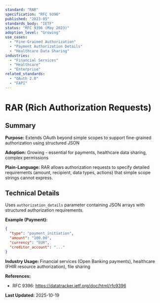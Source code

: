 ```yaml
---
standard: "RAR"
specification: "RFC 9396"
published: "2023-05"
standards_body: "IETF"
status: "RFC 9396 (May 2023)"
adoption_level: "Growing"
use_cases:
  - "Fine-Grained Authorization"
  - "Payment Authorization Details"
  - "Healthcare Data Sharing"
industries:
  - "Financial Services"
  - "Healthcare"
  - "Enterprise"
related_standards:
  - "OAuth 2.0"
  - "FAPI"
---
```


# RAR (Rich Authorization Requests)

## Summary

**Purpose:** Extends OAuth beyond simple scopes to support fine-grained authorization using structured JSON

**Adoption:** Growing - essential for payments, healthcare data sharing, complex permissions

**Plain-Language:** RAR allows authorization requests to specify detailed requirements (amount, recipient, data types, actions) that simple scope strings cannot express.

## Technical Details

Uses `authorization_details` parameter containing JSON arrays with structured authorization requirements.

**Example (Payment):**
```json
{
  "type": "payment_initiation",
  "amount": "100.00",
  "currency": "EUR",
  "creditor_account": "..."
}
```

**Industry Usage:** Financial services (Open Banking payments), healthcare (FHIR resource authorization), file sharing

**References:**
- RFC 9396: https://datatracker.ietf.org/doc/html/rfc9396

**Last Updated:** 2025-10-19
